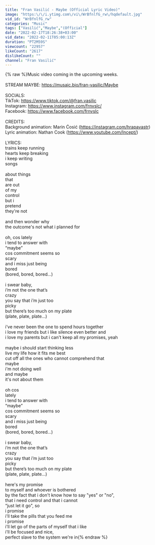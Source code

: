 ```yaml
---
title: "Fran Vasilić - Maybe (Official Lyric Video)"
image: "https:\/\/i.ytimg.com\/vi\/WrBfnlfG_rw\/hqdefault.jpg"
vid_id: "WrBfnlfG_rw"
categories: "Music"
tags: ["Vasilić","Maybe","(Official"]
date: "2022-02-17T18:26:38+03:00"
vid_date: "2022-02-11T05:00:13Z"
duration: "PT2M59S"
viewcount: "22957"
likeCount: "2617"
dislikeCount: ""
channel: "Fran Vasilić"
---
```

{% raw %}Music video coming in the upcoming weeks.<br /><br />STREAM MAYBE: <a rel="nofollow" target="blank" href="https://musaic.bio/fran-vasilic/Maybe">https://musaic.bio/fran-vasilic/Maybe</a><br /><br />SOCIALS:<br />TikTok: <a rel="nofollow" target="blank" href="https://www.tiktok.com/@fran.vasilic">https://www.tiktok.com/@fran.vasilic</a><br />Instagram: <a rel="nofollow" target="blank" href="https://www.instagram.com/frnvslc/">https://www.instagram.com/frnvslc/</a><br />Facebook: <a rel="nofollow" target="blank" href="https://www.facebook.com/frnvslc">https://www.facebook.com/frnvslc</a><br /><br />CREDITS:<br />Background animation: Marin Ćosić (<a rel="nofollow" target="blank" href="https://instagram.com/hrapavastr)">https://instagram.com/hrapavastr)</a><br />Lyric animation: Nathan Cook (<a rel="nofollow" target="blank" href="https://www.youtube.com/Incept/)">https://www.youtube.com/Incept/)</a><br /><br />LYRICS:<br />trains keep running<br />hearts keep breaking<br />i keep writing<br />songs<br /><br />about things<br />that<br />are out<br />of my<br />control<br />but i<br />pretend<br />they're not<br /><br />and then wonder why<br />the outcome's not what i planned for<br /><br />oh, cos lately<br />i tend to answer with<br />“maybe”<br />cos commitment seems so<br />scary<br />and i miss just being<br />bored<br />(bored, bored, bored...)<br /><br />i swear baby,<br />i’m not the one that’s<br />crazy<br />you say that i’m just too<br />picky<br />but there’s too much on my plate<br />(plate, plate, plate...)<br /><br />i've never been the one to spend hours together<br />i love my friends but i like silence even better and<br />i love my parents but i can't keep all my promises, yeah<br /><br />maybe i should start thinking less<br />live my life how it fits me best<br />cut off all the ones who cannot comprehend that<br />maybe<br />i'm not doing well<br />and maybe<br />it's not about them<br /><br />oh cos<br />lately<br />i tend to answer with<br />“maybe”<br />cos commitment seems so<br />scary<br />and i miss just being<br />bored<br />(bored, bored, bored...)<br /><br />i swear baby,<br />i’m not the one that’s<br />crazy<br />you say that i’m just too<br />picky<br />but there’s too much on my plate<br />(plate, plate, plate...)<br /><br />here's my promise<br />to myself and whoever is bothered<br />by the fact that i don't know how to say &quot;yes&quot; or &quot;no&quot;,<br />that i need control and that i cannot<br />“just let it go&quot;, so<br />i promise<br />i'll take the pills that you feed me<br />i promise<br />i'll let go of the parts of myself that i like<br />i'll be focused and nice,<br />perfect slave to the system we're in{% endraw %}

